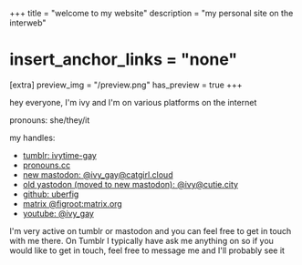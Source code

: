 +++
title = "welcome to my website"
description = "my personal site on the interweb"
# insert_anchor_links = "none"
[extra]
preview_img = "/preview.png"
has_preview = true
+++



hey everyone, I'm ivy and I'm on various platforms on the internet

pronouns: she/they/it

my handles:
- [tumblr: ivytime-gay](https://ivytime-gay.tumblr.com/)
- <a rel="me" href="https://pronouns.cc/@ivy_mae">pronouns.cc</a>
- [new mastodon: @ivy_gay@catgirl.cloud](https://mastodon.catgirl.cloud/@ivy_gay)
- [old yastodon (moved to new mastodon): @ivy@cutie.city](https://cutie.city/@ivy)
- [github: uberfig](https://github.com/uberfig)
- [matrix @figroot:matrix.org](https://matrix.to/#/@figroot:matrix.org)
- [youtube: @ivy_gay](https://youtube.com/@ivy_gay)

I'm very active on tumblr or mastodon and you can feel free to get in touch with me there. On Tumblr I typically have ask me anything on so if you would like to get in touch, feel free to message me and I'll probably see it
